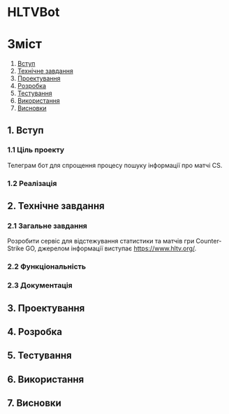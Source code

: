 # HLTVBot

# Зміст

1. [Вступ](#introduction)
2. [Технічне завдання](#techtask)
3. [Проектування](#design)
4. [Розробка](#development)
5. [Тестування](#test)
6. [Використання](#howto)
7. [Висновки](#conclusion)


##  1. Вступ <a name="introduction"></a>
### 1.1 Ціль проекту

Телеграм бот для спрощення процесу пошуку інформації про матчі CS.
### 1.2 Реалізація

## 2. Технічне завдання <a name="techtask"></a>

### 2.1 Загальне завдання

Розробити сервіс для відстежування статистики та матчів гри Counter-Strike GO, джерелом інформації виступає https://www.hltv.org/. 

### 2.2 Функціональність


### 2.3 Документація


## 3. Проектування  <a name="design"></a>

## 4. Розробка  <a name="development"></a>

## 5. Тестування  <a name="test"></a> 

## 6. Використання  <a name="howto"></a> 

## 7. Висновки  <a name="conclusion"></a> 


